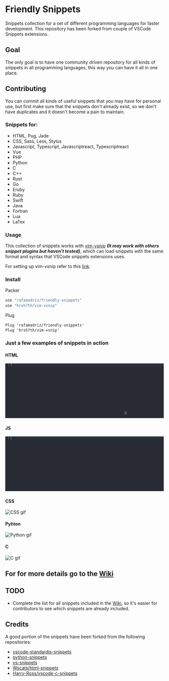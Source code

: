 # Friendly Snippets

Snippets collection for a set of different programming languages for faster development. This repository has been forked from couple of VSCode Snippets extensions.

## Goal

The only goal is to have one community driven repository for all kinds of snippets in all programming languages, this way you can have it all in one place.

## Contributing

You can commit all kinds of useful snippets that you may have for personal use, but first make sure that the snippets don't already exist, so we don't have duplicates and it doesn't become a pain to maintain.

### Snippets for:

- HTML, Pug, Jade
- CSS, Sass, Less, Stylus
- Javascript, Typescript, Javascriptreact, Typescriptreact
- Vue
- PHP
- Python
- C
- C++
- Rust
- Go
- Eruby
- Ruby
- Swift
- Java
- Fortran
- Lua
- LaTex

### Usage

This collection of snippets works with [vim-vsnip](https://github.com/hrsh7th/vim-vsnip) **_(It may work with others snippet plugins but haven't tested)_**, which can load snippets with the same format and syntax that VSCode snippets extensions uses.

For setting up vim-vsnip refer to this [link](https://github.com/hrsh7th/vim-vsnip#usage).

### Install

Packer

```lua
use "rafamadriz/friendly-snippets"
use "hrsh7th/vim-vsnip"
```

Plug

```viml
Plug 'rafamadriz/friendly-snippets'
Plug 'hrsh7th/vim-vsnip'
```

### Just a few examples of snippets in action

#### HTML

![HTML gif](./media/html.gif)

#### JS

![JS gif](./media/js.gif)

#### CSS

![CSS gif](./media/css.gif)

#### Pyhton

![Python gif](./media/python.gif)

#### C

![C gif](./media/c.gif)

## For for more details go to the [Wiki](https://github.com/rafamadriz/friendly-snippets/wiki)

## TODO

- Complete the list for all snippets included in the [Wiki](https://github.com/rafamadriz/friendly-snippets/wiki), so it's easier for contributors to see which snippets are already included.

## Credits

A good portion of the snippets have been forked from the following repositories:

- [vscode-standardjs-snippets](https://github.com/capaj/vscode-standardjs-snippets)
- [python-snippets](https://github.com/cstrap/python-snippets)
- [vs-snippets](https://github.com/kitagry/vs-snippets)
- [Wscats/html-snippets](https://github.com/Wscats/html-snippets)
- [Harry-Ross/vscode-c-snippets](https://github.com/Harry-Ross/vscode-c-snippets)
